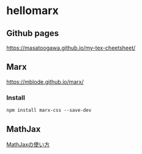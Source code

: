# hellomarx

## Github pages

https://masatoogawa.github.io/my-tex-cheetsheet/

## Marx

https://mblode.github.io/marx/

### Install

`npm install marx-css --save-dev`

## MathJax

[MathJaxの使い方](http://gilbert.ninja-web.net/math/mathjax1.html)
